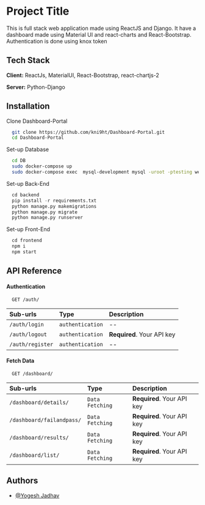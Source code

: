 
# Project Title

This is full stack web application made using ReactJS and Django. 
It have a dashboard made using Material UI and react-charts and React-Bootstrap. 
Authentication is done using knox token



## Tech Stack

**Client:** ReactJs, MaterialUI, React-Bootstrap, react-chartjs-2

**Server:** Python-Django


## Installation

Clone Dashboard-Portal

```bash
  git clone https://github.com/kni9ht/Dashboard-Portal.git
  cd Dashboard-Portal
```

Set-up Database

```bash
  cd DB
  sudo docker-compose up
  sudo docker-compose exec  mysql-development mysql -uroot -ptesting wematter
```

Set-up Back-End

```python
  cd backend
  pip install -r requirements.txt
  python manage.py makemigrations
  python manage.py migrate
  python manage.py runserver
```

Set-up Front-End

```javascript
  cd frontend
  npm i
  npm start
```
## API Reference

#### Authentication

```http
  GET /auth/
```

| Sub-urls | Type     | Description                |
| :-------- | :------- | :------------------------- |
| `/auth/login` | `authentication` | -- |
| `/auth/logout` | `authentication` | **Required**. Your API key |
| `/auth/register` | `authentication` | -- |


#### Fetch Data

```http
  GET /dashboard/
```

| Sub-urls | Type     | Description                       |
| :-------- | :------- | :-------------------------------- |
| `/dashboard/details/`      | `Data Fetching` | **Required**. Your API key |
| `/dashboard/failandpass/`      | `Data Fetching` | **Required**. Your API key |
| `/dashboard/results/`      | `Data Fetching` | **Required**. Your API key |
| `/dashboard/list/`      | `Data Fetching` | **Required**. Your API key |


## Authors

- [@Yogesh Jadhav](https://github.com/kni9ht)

